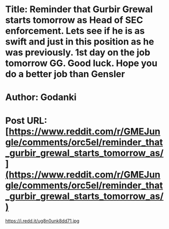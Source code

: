 # Title: Reminder that Gurbir Grewal starts tomorrow as Head of SEC enforcement. Lets see if he is as swift and just in this position as he was previously. 1st day on the job tomorrow GG. Good luck. Hope you do a better job than Gensler
# Author: Godanki
# Post URL: [https://www.reddit.com/r/GMEJungle/comments/orc5el/reminder_that_gurbir_grewal_starts_tomorrow_as/](https://www.reddit.com/r/GMEJungle/comments/orc5el/reminder_that_gurbir_grewal_starts_tomorrow_as/)


https://i.redd.it/ug8n0unk8dd71.jpg
